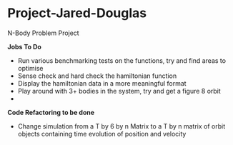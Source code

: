 # Project-Jared-Douglas
N-Body Problem Project

**Jobs To Do**
- Run various benchmarking tests on the functions, try and find areas to optimise
- Sense check and hard check the hamiltonian function
- Display the hamiltonian data in a more meaningful format
- Play around with 3+ bodies in the system, try and get a figure 8 orbit
- 

**Code Refactoring to be done**
- Change simulation from a T by 6 by n Matrix to a T by n matrix of orbit objects containing time evolution of position and velocity
